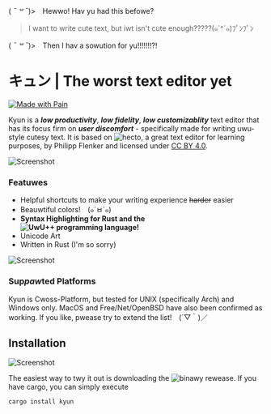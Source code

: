 ( *¯ ꒳ ¯*)>　Hewwo! Hav yu had this befowe?

> I want to write cute text, but iwt isn't cute enough?????(๑`^´๑)ﾌﾟﾝﾌﾟﾝ

( *¯ ꒳ ¯*)>　Then I hav a sowution for yu!!!!!!!?!

# キュン | The worst text editor yet
[![Made with Pain](https://img.shields.io/badge/Made%20with-Pain-red.svg)](https://shields.io/) 

Kyun is a ***low productivity***, ***low fidelity***, ***low customizablity*** text editor that has its focus firm on ***user discomfort*** - specifically made for writing uwu-style cutesy text. It is based on ![hecto](https://github.com/pflenker/hecto-tutorial), a great text editor for learning purposes, by Philipp Flenker and licensed under [CC BY 4.0](https://creativecommons.org/licenses/by/4.0/).

![Screenshot](https://fi-le.net/images/kyun.gif?raw=true)

### Featuwes

- Helpful shortcuts to make your writing experience ~~harder~~ easier
- Beauwtiful colors!　(๑´ㅂ`๑)
- **Syntax Highlighting for Rust and the ![UwU++ programming language!](https://github.com/Deltaphish/UwUpp)**
- Unicode Art
- Written in Rust (I'm so sorry)

![Screenshot](https://fi-le.net/images/screenshot10.png?raw=true)

### Sup*paw*ted Platforms
Kyun is Cwoss-Platform, but tested for UNIX (specifically Arch) and Windows only. MacOS and Free/Net/OpenBSD have also been confirmed as working. If you like, pwease try to extend the list!　(´▽｀)／

## Installation
![Screenshot](https://fi-le.net/images/screenshot8.png?raw=true)

The easiest way to twy it out is downloading the ![binawy rewease](https://github.com/file-acomplaint/kyun/releases). If you have cargo, you can simply execute

```bash
cargo install kyun
```
